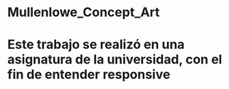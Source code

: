 # Mullenlowe_Concept_Art
# Este trabajo se realizó en una asignatura de la universidad, con el fin de entender responsive
